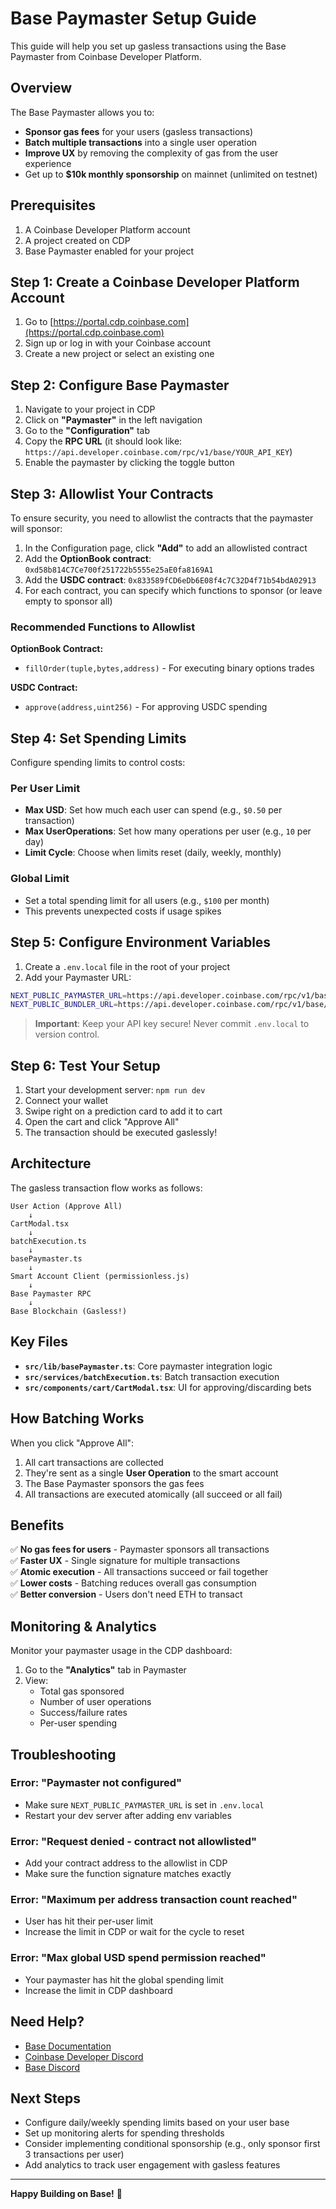 # Base Paymaster Setup Guide

This guide will help you set up gasless transactions using the Base Paymaster from Coinbase Developer Platform.

## Overview

The Base Paymaster allows you to:
- **Sponsor gas fees** for your users (gasless transactions)
- **Batch multiple transactions** into a single user operation
- **Improve UX** by removing the complexity of gas from the user experience
- Get up to **$10k monthly sponsorship** on mainnet (unlimited on testnet)

## Prerequisites

1. A Coinbase Developer Platform account
2. A project created on CDP
3. Base Paymaster enabled for your project

## Step 1: Create a Coinbase Developer Platform Account

1. Go to [https://portal.cdp.coinbase.com](https://portal.cdp.coinbase.com)
2. Sign up or log in with your Coinbase account
3. Create a new project or select an existing one

## Step 2: Configure Base Paymaster

1. Navigate to your project in CDP
2. Click on **"Paymaster"** in the left navigation
3. Go to the **"Configuration"** tab
4. Copy the **RPC URL** (it should look like: `https://api.developer.coinbase.com/rpc/v1/base/YOUR_API_KEY`)
5. Enable the paymaster by clicking the toggle button

## Step 3: Allowlist Your Contracts

To ensure security, you need to allowlist the contracts that the paymaster will sponsor:

1. In the Configuration page, click **"Add"** to add an allowlisted contract
2. Add the **OptionBook contract**: `0xd58b814C7Ce700f251722b5555e25aE0fa8169A1`
3. Add the **USDC contract**: `0x833589fCD6eDb6E08f4c7C32D4f71b54bdA02913`
4. For each contract, you can specify which functions to sponsor (or leave empty to sponsor all)

### Recommended Functions to Allowlist

**OptionBook Contract:**
- `fillOrder(tuple,bytes,address)` - For executing binary options trades

**USDC Contract:**
- `approve(address,uint256)` - For approving USDC spending

## Step 4: Set Spending Limits

Configure spending limits to control costs:

### Per User Limit
- **Max USD**: Set how much each user can spend (e.g., `$0.50` per transaction)
- **Max UserOperations**: Set how many operations per user (e.g., `10` per day)
- **Limit Cycle**: Choose when limits reset (daily, weekly, monthly)

### Global Limit
- Set a total spending limit for all users (e.g., `$100` per month)
- This prevents unexpected costs if usage spikes

## Step 5: Configure Environment Variables

1. Create a `.env.local` file in the root of your project
2. Add your Paymaster URL:

```bash
NEXT_PUBLIC_PAYMASTER_URL=https://api.developer.coinbase.com/rpc/v1/base/YOUR_API_KEY
NEXT_PUBLIC_BUNDLER_URL=https://api.developer.coinbase.com/rpc/v1/base/YOUR_API_KEY
```

> **Important**: Keep your API key secure! Never commit `.env.local` to version control.

## Step 6: Test Your Setup

1. Start your development server: `npm run dev`
2. Connect your wallet
3. Swipe right on a prediction card to add it to cart
4. Open the cart and click "Approve All"
5. The transaction should be executed gaslessly!

## Architecture

The gasless transaction flow works as follows:

```
User Action (Approve All)
    ↓
CartModal.tsx
    ↓
batchExecution.ts
    ↓
basePaymaster.ts
    ↓
Smart Account Client (permissionless.js)
    ↓
Base Paymaster RPC
    ↓
Base Blockchain (Gasless!)
```

## Key Files

- **`src/lib/basePaymaster.ts`**: Core paymaster integration logic
- **`src/services/batchExecution.ts`**: Batch transaction execution
- **`src/components/cart/CartModal.tsx`**: UI for approving/discarding bets

## How Batching Works

When you click "Approve All":

1. All cart transactions are collected
2. They're sent as a single **User Operation** to the smart account
3. The Base Paymaster sponsors the gas fees
4. All transactions are executed atomically (all succeed or all fail)

## Benefits

✅ **No gas fees for users** - Paymaster sponsors all transactions  
✅ **Faster UX** - Single signature for multiple transactions  
✅ **Atomic execution** - All transactions succeed or fail together  
✅ **Lower costs** - Batching reduces overall gas consumption  
✅ **Better conversion** - Users don't need ETH to transact  

## Monitoring & Analytics

Monitor your paymaster usage in the CDP dashboard:

1. Go to the **"Analytics"** tab in Paymaster
2. View:
   - Total gas sponsored
   - Number of user operations
   - Success/failure rates
   - Per-user spending

## Troubleshooting

### Error: "Paymaster not configured"
- Make sure `NEXT_PUBLIC_PAYMASTER_URL` is set in `.env.local`
- Restart your dev server after adding env variables

### Error: "Request denied - contract not allowlisted"
- Add your contract address to the allowlist in CDP
- Make sure the function signature matches exactly

### Error: "Maximum per address transaction count reached"
- User has hit their per-user limit
- Increase the limit in CDP or wait for the cycle to reset

### Error: "Max global USD spend permission reached"
- Your paymaster has hit the global spending limit
- Increase the limit in CDP dashboard

## Need Help?

- [Base Documentation](https://docs.base.org/learn/onchain-app-development/account-abstraction/gasless-transactions-with-paymaster)
- [Coinbase Developer Discord](https://discord.gg/coinbasecloud)
- [Base Discord](https://discord.gg/buildonbase)

## Next Steps

- Configure daily/weekly spending limits based on your user base
- Set up monitoring alerts for spending thresholds
- Consider implementing conditional sponsorship (e.g., only sponsor first 3 transactions per user)
- Add analytics to track user engagement with gasless features

---

**Happy Building on Base!** 🚀

